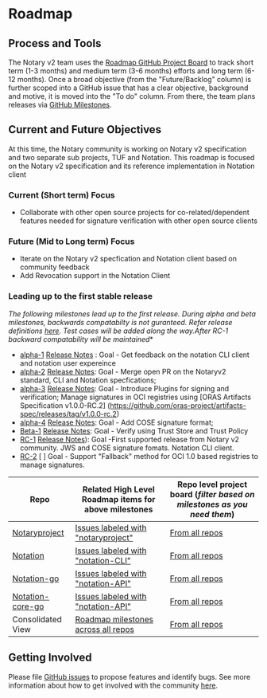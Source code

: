 # Roadmap
## Process and Tools
The Notary v2 team uses the [Roadmap GitHub Project Board](https://github.com/notaryproject/roadmap/projects/1) to track short term (1-3 months) and medium term (3-6 months) efforts and long term (6-12 months). Once a broad objective (from the "Future/Backlog" column) is further scoped into a GitHub issue that has a clear objective, background and motive, it is moved into the "To do" column. From there, the team plans releases via [GitHub Milestones](https://github.com/notaryproject/roadmap/milestones).

## Current and Future Objectives
At this time, the Notary community is working on Notary v2 specification  and two separate sub projects, TUF and Notation. This roadmap is focused  on the Notary v2 specification and its reference implementation in Notation client

### Current (Short term) Focus
- Collaborate with other open source projects for co-related/dependent features needed for signature verification with other open source clients


### Future (Mid to Long term) Focus
- Iterate on the Notary v2 specfication and Notation client based on community feedback
- Add Revocation support in the Notation Client

### Leading up to the first stable release
*The following milestones lead up to the first release. During alpha and beta milestones, backwards compatabilty is not guranteed.  Refer release definitions [here](https://github.com/notaryproject/notation/blob/main/RELEASE_MANAGEMENT.md). Test cases will be added along the way.After RC-1 backward compatability will be maintained**
- [alpha-1](https://github.com/iamsamirzon/roadmap/projects/1?card_filter_query=milestone%3Aalpha-1) [Release Notes](https://github.com/notaryproject/roadmap/blob/main/RELEASENOTES/v2.0.0.alpha-1.MD) : Goal - Get feedback on the notation CLI client and notation user expereince
- [alpha-2](https://github.com/iamsamirzon/roadmap/projects/1?card_filter_query=milestone%3Aalpha-2) [Release Notes](https://github.com/notaryproject/roadmap/blob/main/RELEASENOTES/v2.0.0.alpha-2.MD): Goal - Merge open PR on the Notaryv2 standard, CLI and Notation specfications; 
- [alpha-3](https://github.com/iamsamirzon/roadmap/projects/1?card_filter_query=milestone%3Aalpha-3) [Release Notes](https://github.com/notaryproject/roadmap/blob/main/RELEASENOTES/v2.0.0.alpha-3.MD):  Goal - Introduce Plugins for signing and verification; Manage signatures in OCI registries using [ORAS Artifacts Specification v1.0.0-RC.2] (https://github.com/oras-project/artifacts-spec/releases/tag/v1.0.0-rc.2)
- [alpha-4](https://github.com/iamsamirzon/roadmap/projects/1?card_filter_query=milestone%3Aalpha-4) [Release Notes](https://github.com/notaryproject/roadmap/blob/main/RELEASENOTES/v2.0.0.alpha-4.MD): Goal - Add COSE signature format; 
- [Beta-1](https://github.com/iamsamirzon/roadmap/projects/1?card_filter_query=milestone%3ABeta-1)   [Release Notes](https://github.com/notaryproject/roadmap/blob/main/RELEASENOTES/v2.0.0.Beta-1.MD): Goal - Verify using Trust Store and Trust Policy 
- [RC-1](https://github.com/iamsamirzon/roadmap/projects/1?card_filter_query=milestone%3ARC-1)       [Release Notes](https://github.com/notaryproject/roadmap/blob/52c48cdd1937f63bb84a9d02942f5e3ebd6dc909/RELEASENOTES/v2.0.0.rc-1.MD)): Goal -First supported release from Notary v2 community. JWS and COSE signature fomats. Notation CLI client. 
- [RC-2](https://github.com/iamsamirzon/roadmap/projects/1?card_filter_query=milestone%3ARC-2)       [ ] Goal - Support "Fallback" method for OCI 1.0 based registries to manage signatures. 

| Repo | Related High Level Roadmap items for above milestones  | Repo level project board (*filter based on milestones as you need them*)  |
|------|-----------------------------------------------------------|--------------------------------------------------|
|[Notaryproject](https://github.com/notaryproject/notaryproject)| [Issues labeled with "notaryproject"](https://github.com/iamsamirzon/roadmap/projects/1?card_filter_query=label%3Anotaryproject) | [From all repos](https://github.com/orgs/notaryproject/projects/10)|
|[Notation](https://github.com/notaryproject/notation)| [Issues labeled with "notation-CLI"](https://github.com/iamsamirzon/roadmap/projects/1?card_filter_query=label%3Anotation-CLI) | [From all repos](https://github.com/orgs/notaryproject/projects/10)|
|[Notation-go](https://github.com/notaryproject/notation-go)| [Issues labeled with "notation-API"](https://github.com/iamsamirzon/roadmap/projects/1?card_filter_query=label%3Anotation-API) | [From all repos](https://github.com/orgs/notaryproject/projects/10)|
|[Notation-core-go](https://github.com/notaryproject/notation-core-go)| [Issues labeled with "notation-API"](https://github.com/iamsamirzon/roadmap/projects/1?card_filter_query=label%3Anotation-API) | [From all repos](https://github.com/orgs/notaryproject/projects/10)|
| Consolidated View  | [Roadmap milestones across all repos](https://github.com/iamsamirzon/roadmap/projects/1) | [From all repos](https://github.com/orgs/notaryproject/projects/10) |

## Getting Involved

Please file [GitHub issues](https://github.com/notaryproject/notaryproject/issues) to propose features and identify bugs. See more information about how to get involved with the community [here](https://github.com/notaryproject).
